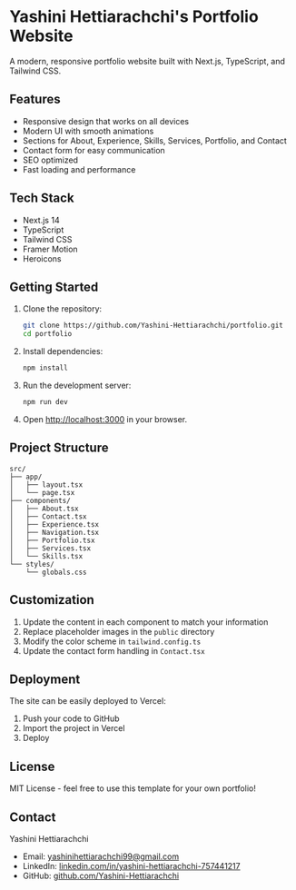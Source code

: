 # Yashini Hettiarachchi's Portfolio Website

A modern, responsive portfolio website built with Next.js, TypeScript, and Tailwind CSS.

## Features

- Responsive design that works on all devices
- Modern UI with smooth animations
- Sections for About, Experience, Skills, Services, Portfolio, and Contact
- Contact form for easy communication
- SEO optimized
- Fast loading and performance

## Tech Stack

- Next.js 14
- TypeScript
- Tailwind CSS
- Framer Motion
- Heroicons

## Getting Started

1. Clone the repository:
   ```bash
   git clone https://github.com/Yashini-Hettiarachchi/portfolio.git
   cd portfolio
   ```

2. Install dependencies:
   ```bash
   npm install
   ```

3. Run the development server:
   ```bash
   npm run dev
   ```

4. Open [http://localhost:3000](http://localhost:3000) in your browser.

## Project Structure

```
src/
├── app/
│   ├── layout.tsx
│   └── page.tsx
├── components/
│   ├── About.tsx
│   ├── Contact.tsx
│   ├── Experience.tsx
│   ├── Navigation.tsx
│   ├── Portfolio.tsx
│   ├── Services.tsx
│   └── Skills.tsx
└── styles/
    └── globals.css
```

## Customization

1. Update the content in each component to match your information
2. Replace placeholder images in the `public` directory
3. Modify the color scheme in `tailwind.config.ts`
4. Update the contact form handling in `Contact.tsx`

## Deployment

The site can be easily deployed to Vercel:

1. Push your code to GitHub
2. Import the project in Vercel
3. Deploy

## License

MIT License - feel free to use this template for your own portfolio!

## Contact

Yashini Hettiarachchi
- Email: yashinihettiarachchi99@gmail.com
- LinkedIn: [linkedin.com/in/yashini-hettiarachchi-757441217](https://linkedin.com/in/yashini-hettiarachchi-757441217)
- GitHub: [github.com/Yashini-Hettiarachchi](https://github.com/Yashini-Hettiarachchi)
